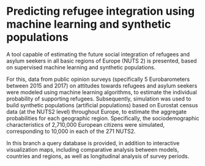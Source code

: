 # Predicting refugee integration using machine learning and synthetic populations
A tool capable of estimating the future social integration of refugees and asylum seekers in all basic regions of Europe (NUTS 2) is presented, based on supervised machine learning and synthetic populations.

For this, data from public opinion surveys (specifically 5 Eurobarometers between 2015 and 2017) on attitudes towards refugees and asylum seekers were modeled using machine learning algorithms, to estimate the individual probability of supporting refugees. 
Subsequently, simulation was used to build synthetic populations (artificial populations) based on Eurostat census data (at the NUTS2 level) throughout Europe, to estimate the aggregate probabilities for each geographic region. 
Specifically, the sociodemographic characteristics of 2,710,000 European citizens were simulated, corresponding to 10,000 in each of the 271 NUTS2.

In this branch a query database is provided, in addition to interactive visualization maps, including comparative analysis between models, countries and regions, as well as longitudinal analysis of survey periods. 


